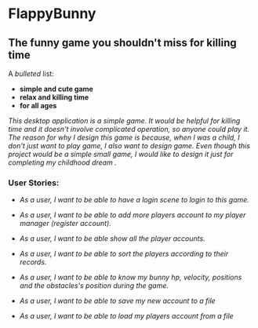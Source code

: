 # FlappyBunny

## The funny game you shouldn't miss for killing time

A *bulleted* list:
- **simple and cute game**
- **relax and killing time**
- **for all ages**

*This desktop application is a simple game. It would be helpful for killing time and it doesn't involve complicated 
    operation, so anyone could play it. The reason for why I design this game is because, when I was a child, 
    I don't just want to play game, I also want to design game. Even though this project would be a simple small
    game, I would like to design it just for completing my childhood dream .* 


### User Stories:
- *As a user, I want to be able to have a login scene to login to this game.*
- *As a user, I want to be able to add more players account to my player manager (register account).*
- *As a user, I want to be able show all the player accounts.*
- *As a user, I want to be able to sort the players according to their records.*
- *As a user, I want to be able to know my bunny hp, velocity, positions and the obstacles's position during the game.*

- *As a user, I want to be able to save my new account to a file*
- *As a user, I want to be able to load my players account from a file*
